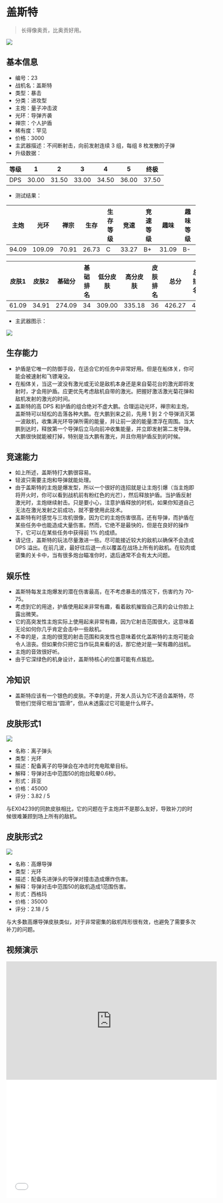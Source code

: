 # 盖斯特

> 长得像奥贡，比奥贡好用。

<img src="/ships/ship_23.png" style={{zoom:1}}/>

## 基本信息

- 编号：23
- 战机名：盖斯特
- 类型：暴击
- 分类：进攻型
- 主炮：量子冲击波
- 光环：导弹齐袭
- 禅宗：个人护盾
- 稀有度：罕见
- 价格：3000
- 主武器描述：不间断射击，向前发射连续 3 组，每组 8 枚发散的子弹
- 升级数据：

| 等级 | 1 | 2 | 3 | 4 | 5 | 终极 |
|--|--|--|--|--|--|--|
| DPS | 30.00 | 31.50 | 33.00 | 34.50 | 36.00 | 37.50 |

- 测试结果：

| 主炮 | 光环 | 禅宗 | 生存 | 生存等级 | 竞速 | 竞速等级 | 趣味 | 趣味等级 |
|--|--|--|--|--|--|--|--|--|
| 94.09 | 109.09 | 70.91 | 26.73 | C | 33.27 | B+ | 31.09 | B- |

| 皮肤1 | 皮肤2 | 基础分 | 基础排名 | 低分皮肤 | 高分皮肤 | 皮肤排名 | 总分 | 总排名 |
|--|--|--|--|--|--|--|--|--|
| 61.09 | 34.91 | 274.09 | 34 | 309.00 | 335.18 | 36 | 426.27 | 45 |

- 主武器图示：

<img src="/illustration/main_23.gif" style={{zoom:1}}/>

## 生存能力

- 护盾是它唯一的防御手段，在适合它的任务中非常好用。但是在船体关，你可能会被速射和飞镖淹没。
- 在船体关，当这一波没有激光或无论是敌机本身还是来自菊花台的激光即将发射时，才会用护盾。应更优先考虑敌机自带的激光。把握好激活激光菊花弹和敌机发射的激光的时间。
- 盖斯特的高 DPS 和护盾的组合绝对不虚大鹏。合理运动光环，禅宗和主炮，盖斯特可以轻松的击落各种大鹏。在大鹏到来之前，先用 1 到 2 个导弹消灭第一波敌机，收集满光环导弹所需的能量，并让前一波的能量漂浮在周围。当大鹏到达时，释放第一个导弹后立马向前冲收集能量，并立即发射第二发导弹。大鹏很快就能被打掉，特别是当大鹏有激光，并且你用护盾反到的时候。

## 竞速能力

- 如上所述，盖斯特打大鹏很容易。
- 轻波只需要主炮和导弹就能处理。
- 由于盖斯特的主炮是爆发型，所以一个很好的连招就是让主炮引爆（当主炮即将开火时，你可以看到战机前有粉红色的光芒），然后释放护盾。当护盾反射激光时，主炮继续射击。只是要小心，注意护盾释放的时机，如果你知道自己无法在激光发射之前成功，就不要使用此技术。
- 盖斯特有时感觉与三攻机很像，因为它的主炮伤害很高，还有导弹，而护盾在某些任务中也能造成大量伤害。然而，它绝不是最快的，但是在良好的操作下，它可以在某些任务中获得前 1% 的成绩。
- 请记住，盖斯特的玩法尽量激进一些。尽可能接近较大的敌机以确保不会造成 DPS 溢出。在前几波，最好往后退一点以覆盖在战场上所有的敌机。在较肉或密集的关卡中，当有很多炮台瞄准你时，退后通常不会有太大问题。

## 娱乐性

- 盖斯特每发主炮爆发的潜在伤害最高，在不考虑暴击的情况下，伤害约为 70-75。
- 考虑到它的用途，护盾使用起来非常有趣，看着敌机摧毁自己真的会让你脸上露出微笑。
- 它的高突发性主炮实际上使用起来非常有趣，因为它射击范围很大，这意味着无论如何你几乎肯定会击中一些敌机。
- 不幸的是，主炮的很宽的射击范围和突发性也意味着优化盖斯特的主炮可能会令人沮丧。但如果你只把它当作玩具来看的话，那它绝对是一架有趣的战机。
- 主炮的音效很好听。
- 由于它深绿色的机身设计，盖斯特核心的位置可能有点尴尬。

## 冷知识

- 盖斯特应该有一个银色的皮肤。不幸的是，开发人员认为它不适合盖斯特，尽管他们觉得它相当“圆滑”，但从未透露过它可能是什么样子。

## 皮肤形式1

<img src="/ships/ship_23_apex_1.png" style={{zoom:1}}/>

- 名称：离子弹头
- 类型：光环
- 描述：配备离子的导弹会在冲击时充电眩晕目标。
- 解释：导弹对击中范围50的炮台眩晕0.6秒。
- 形式：菲亚
- 价格：45000
- 评分：3.82 / 5

与EX04239的同款皮肤相比，它的问题在于主炮并不是那么友好，导致补刀的时候很难兼顾到场上所有的敌机。

## 皮肤形式2

<img src="/ships/ship_23_apex_2.png" style={{zoom:1}}/>

- 名称：高爆导弹
- 类型：光环
- 描述：配备先进弹头的导弹对撞击造成爆炸伤害。
- 解释：导弹对击中范围50的敌机造成1范围伤害。
- 形式：西格玛
- 价格：35000
- 评分：2.18 / 5

与大多数高爆导弹皮肤类似，对于非常密集的敌机阵形很有效，也避免了需要多次补刀的问题。

## 视频演示

<iframe width="560" height="315" src="https://www.youtube.com/embed/13gPOvzm8rg?si=dG7Lgye4uCmqSCZK" title="YouTube video player" frameborder="0" allow="accelerometer; autoplay; clipboard-write; encrypted-media; gyroscope; picture-in-picture; web-share" referrerpolicy="strict-origin-when-cross-origin" allowfullscreen></iframe>

<br/>

<iframe width="560" height="315" src="//player.bilibili.com/player.html?aid=1102072151&bvid=BV13A4m1P7PM&cid=1481548860&p=1&autoplay=false" scrolling="no" border="0" frameborder="no" allow="accelerometer; autoplay; clipboard-write; encrypted-media; gyroscope; picture-in-picture; web-share" framespacing="0" allowfullscreen="true"> </iframe>